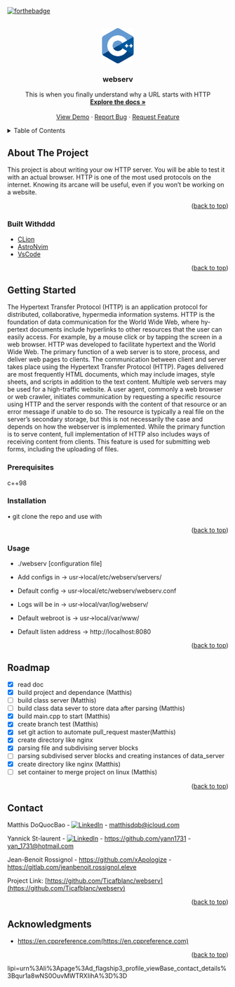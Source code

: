 <div id="top"></div>

[![forthebadge](https://forthebadge.com/images/badges/made-with-c-plus-plus.svg)](https://forthebadge.com)

<!-- PROJECT LOGO -->
<br />
<div align="center">
  <a href="https://github.com/Ticafblanc/webserv">
    <code><img height="80" src="Images/cpp_logo.png"></code>
  </a>

<h3 align="center">webserv</h3>

  <p align="center">
    This is when you finally understand why a URL starts with HTTP
    <br />
    <a href="https://github.com/Ticafblanc/webserv"><strong>Explore the docs »</strong></a>
    <br />
    <br />
    <a href="https://github.com/Ticafblanc/webserv">View Demo</a>
    ·
    <a href="https://github.com/Ticafblanc/webserv/issues">Report Bug</a>
    ·
    <a href="https://github.com/Ticafblanc/webserv/issues">Request Feature</a>
  </p>
</div>



<!-- TABLE OF CONTENTS -->
<details>
  <summary>Table of Contents</summary>
  <ol>
    <li>
      <a href="#about-the-project">About The Project</a>
      <ul>
        <li><a href="#built-with">Built With</a></li>
      </ul>
    </li>
    <li>
      <a href="#getting-started">Getting Started</a>
      <ul>
        <li><a href="#prerequisites">Prerequisites</a></li>
        <li><a href="#installation">Installation</a></li>
      </ul>
    </li>
    <li><a href="#usage">Usage</a></li>
    <li><a href="#roadmap">Roadmap</a></li>
    <li><a href="#contact">Contact</a></li>
    <li><a href="#acknowledgments">Acknowledgments</a></li>
  </ol>
</details>



<!-- ABOUT THE PROJECT -->
## About The Project


This project is about writing your ow HTTP server.
You will be able to test it with an actual browser.
HTTP is one of the most used protocols on the internet.
Knowing its arcane will be useful, even if you won’t be working on a website.

<p align="right">(<a href="#top">back to top</a>)</p>



### Built Withddd

* [CLion](https://www.jetbrains.com/clion/promo/?source=google&medium=cpc&campaign=11960744855&term=clion&content=489240779234&gclid=EAIaIQobChMIjYSpkeeX_AIVh6XICh0CqwhAEAAYASAAEgLIVPD_BwE)
* [AstroNvim](https://github.com/AstroNvim/AstroNvim)
* [VsCode](https://code.visualstudio.com/)

<p align="right">(<a href="#top">back to top</a>)</p>

<!-- GETTING STARTED -->
## Getting Started


The Hypertext Transfer Protocol (HTTP) is an application protocol for distributed, collaborative, hypermedia 
information systems.
HTTP is the foundation of data communication for the World Wide Web, where hy- pertext documents include 
hyperlinks to other resources that the user can easily access. For example, by a mouse click or by tapping 
the screen in a web browser.
HTTP was developed to facilitate hypertext and the World Wide Web.
The primary function of a web server is to store, process, and deliver web pages to clients. The communication 
between client and server takes place using the Hypertext Transfer Protocol (HTTP).
Pages delivered are most frequently HTML documents, which may include images, style sheets, and scripts in 
addition to the text content.
Multiple web servers may be used for a high-traffic website.
A user agent, commonly a web browser or web crawler, initiates communication by requesting a specific resource 
using HTTP and the server responds with the content of that resource or an error message if unable to do so. The resource is typically a real file on the server’s secondary storage, but this is not necessarily the case and depends on how the webserver is implemented.
While the primary function is to serve content, full implementation of HTTP also includes ways of receiving content from clients. This feature is used for submitting web forms, including the uploading of files.

### Prerequisites

c++98

### Installation
• git clone the repo and use with
<p align="right">(<a href="#top">back to top</a>)</p>
<!-- USAGE EXAMPLES -->

### Usage
- ./webserv [configuration file]

- Add configs in -> usr->local/etc/webserv/servers/
- Default config -> usr->local/etc/webserv/webserv.conf
- Logs will be in -> usr->local/var/log/webserv/
- Default webroot is -> usr->local/var/www/
- Default listen address -> http://localhost:8080


<p align="right">(<a href="#top">back to top</a>)</p>

<!-- ROADMAP -->
## Roadmap

- [X] read doc
- [X] build project and dependance (Matthis)
- [ ] build class server (Matthis)
- [ ] build class data sever to store data after parsing (Matthis)
- [X] build main.cpp to start (Matthis)
- [X] create branch test (Matthis)
- [X] set git action to automate pull_request master(Matthis)
- [X] create directory like nginx
- [x] parsing file and subdivising server blocks
- [ ] parsing subdivised server blocks and creating instances of data_server
- [X] create directory like nginx (Matthis)
- [ ] set container to merge project on linux (Matthis)

<p align="right">(<a href="#top">back to top</a>)</p>

<!-- CONTACT -->
## Contact

Matthis DoQuocBao - [![LinkedIn][linkedin-shield]][linkedin-url] - matthisdqb@icloud.com

Yannick St-laurent - [![LinkedIn][linkedin-shield]][linkedin-url-yan] - https://github.com/yann1731 - yan_1731@hotmail.com

Jean-Benoit Rossignol - https://github.com/xApologize - https://gitlab.com/jeanbenoit.rossignol.eleve

Project Link: [https://github.com/Ticafblanc/webserv](https://github.com/Ticafblanc/webserv)

<p align="right">(<a href="#top">back to top</a>)</p>

<!-- ACKNOWLEDGMENTS -->
## Acknowledgments

* https://en.cppreference.com(https://en.cppreference.com)

<p align="right">(<a href="#top">back to top</a>)</p>



<!-- MARKDOWN LINKS & IMAGES -->
<!-- https://www.markdownguide.org/basic-syntax/#reference-style-links -->
[contributors-shield]: https://img.shields.io/github/contributors/Ticafblanc/webserv.svg?style=for-the-badge
[contributors-url]: https://github.com/Ticafblanc/webserv/graphs/contributors
[forks-shield]: https://img.shields.io/github/forks/Ticafblanc/webserv.svg?style=for-the-badge
[forks-url]: https://github.com/Ticafblanc/webserv/network/members
[stars-shield]: https://img.shields.io/github/stars/Ticafblanc/webserv.svg?style=for-the-badge
[stars-url]: https://github.com/Ticafblanc/webserv/stargazers
[issues-shield]: https://img.shields.io/github/issues/Ticafblanc/webserv.svg?style=for-the-badge
[issues-url]: https://github.com/Ticafblanc/webserv/issues
[license-shield]: https://img.shields.io/github/license/Ticafblanc/.svg?style=for-the-badge
[license-url]: https://github.com/Ticafblanc/webserv/blob/master/LICENSE.txt
[linkedin-shield]: https://img.shields.io/badge/-LinkedIn-black.svg?style=for-the-badge&logo=linkedin&colorB=555
[linkedin-url]: https://www.linkedin.com/in/matthis-doquocbao-a4a381192?
[linkedin-url-yan]: https://www.linkedin.com/in/yannick-st-laurent-3ab2b3224/
lipi=urn%3Ali%3Apage%3Ad_flagship3_profile_viewBase_contact_details%3Bqur1a8wNS0OuvMWTRXIihA%3D%3D
<!--[product-screenshot]: Images/cpp_logo.png-->
